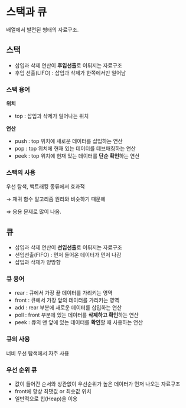 # 스택과 큐

배열에서 발전된 형태의 자료구조.

## 스택

- 삽입과 삭제 연산이 **후입선출**로 이뤄지는 자료구조
- 후입 선출(LIFO) : 삽입과 삭제가 한쪽에서만 일어남

### 스택 용어

**위치**

- top : 삽입과 삭제가 일어나는 위치

**연산**

- push : top 위치에 새로운 데이터를 삽입하는 연산
- pop : top 위치에 현재 있는 데이터를 데브매칭하는 연산
- peek : top 위치에 현재 있는 데이터를 **단순 확인**하는 연산

### 스택의 사용

우선 탐색, 백트래킹 종류에서 효과적

→ 재귀 함수 알고리즘 원리와 비슷하기 때문에

⇒ 응용 문제로 많이 나옴. 

## 큐

- 삽입과 삭제 연산이 **선입선출**로 이뤄지는 자료구조
- 선입선출(FIFO) : 먼저 들어온 데이터가 먼저 나감
- 삽입과 삭제가 양방향

### 큐 용어

- rear : 큐에서 가장 끝 데이터를 가리키는 영역
- front : 큐에서 가장 앞의 데이터를 가리키는 영역
- add : rear 부분에 새로운 데이터를 삽입하는 연산
- poll : front 부분에 있는 데이터를 **삭제하고 확인**하는 연산
- peek : 큐의 맨 앞에 있는 데이터를 **확인**할 때 사용하는 연산

### 큐의 사용

너비 우선 탐색에서 자주 사용

### 우선 순위 큐

- 값이 들어간 순서와 상관없이 우선순위가 높은 데이터가 먼저 나오는 자료구조
- front에 항상 최댓값 or 최솟값 위치
- 일반적으로 힙(Heap)을 이용
